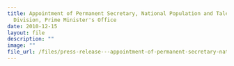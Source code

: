 ```yaml
---
title: Appointment of Permanent Secretary, National Population and Talent
  Division, Prime Minister's Office
date: 2010-12-15
layout: file
description: ""
image: ""
file_url: /files/press-release---appointment-of-permanent-secretary-national-population-and-talent-division.pdf
---
```


